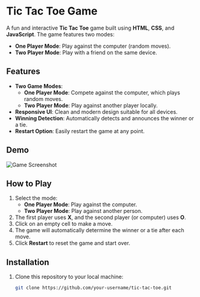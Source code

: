 # Tic Tac Toe Game

A fun and interactive **Tic Tac Toe** game built using **HTML**, **CSS**, and **JavaScript**. The game features two modes:  
- **One Player Mode**: Play against the computer (random moves).  
- **Two Player Mode**: Play with a friend on the same device.

## Features

- **Two Game Modes**:
  - **One Player Mode**: Compete against the computer, which plays random moves.
  - **Two Player Mode**: Play against another player locally.
- **Responsive UI**: Clean and modern design suitable for all devices.
- **Winning Detection**: Automatically detects and announces the winner or a tie.
- **Restart Option**: Easily restart the game at any point.

## Demo

![Game Screenshot](link-to-your-screenshot.png)

## How to Play

1. Select the mode:
   - **One Player Mode**: Play against the computer.
   - **Two Player Mode**: Play against another person.
2. The first player uses **X**, and the second player (or computer) uses **O**.
3. Click on an empty cell to make a move.
4. The game will automatically determine the winner or a tie after each move.
5. Click **Restart** to reset the game and start over.

## Installation

1. Clone this repository to your local machine:
   ```bash
   git clone https://github.com/your-username/tic-tac-toe.git
